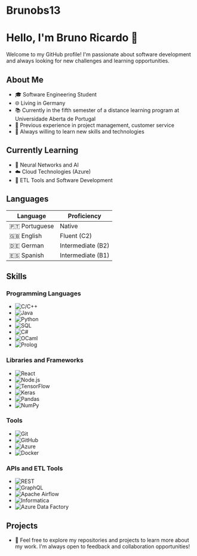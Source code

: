 # Brunobs13

# Hello, I'm Bruno Ricardo 👋

Welcome to my GitHub profile! I'm passionate about software development and always looking for new challenges and learning opportunities.

## About Me

- 🎓 Software Engineering Student
- 🌐 Living in Germany 
- 📚 Currently in the fifth semester of a distance learning program at Universidade Aberta de Portugal
- 💼 Previous experience in project management, customer service
- 🚀 Always willing to learn new skills and technologies

## Currently Learning

- 🌱 Neural Networks and AI
- ☁️ Cloud Technologies (Azure)
- 🔄 ETL Tools and Software Development

## Languages

| Language   | Proficiency  |
|------------|--------------|
| 🇵🇹 Portuguese | Native       |
| 🇬🇧 English    | Fluent (C2)  |
| 🇩🇪 German     | Intermediate (B2) |
| 🇪🇸 Spanish    | Intermediate (B1) |

## Skills

### Programming Languages

- ![C/C++](https://img.shields.io/badge/-C/C++-333?style=flat&logo=c%2B%2B&logoColor=white)
- ![Java](https://img.shields.io/badge/-Java-333?style=flat&logo=java&logoColor=white)
- ![Python](https://img.shields.io/badge/-Python-333?style=flat&logo=python&logoColor=white)
- ![SQL](https://img.shields.io/badge/-SQL-333?style=flat&logo=postgresql&logoColor=white)
- ![C#](https://img.shields.io/badge/-C%23-333?style=flat&logo=c-sharp&logoColor=white)
- ![OCaml](https://img.shields.io/badge/-OCaml-333?style=flat&logo=ocaml&logoColor=white)
- ![Prolog](https://img.shields.io/badge/-Prolog-333?style=flat&logo=prolog&logoColor=white)

### Libraries and Frameworks

- ![React](https://img.shields.io/badge/-React-333?style=flat&logo=react)
- ![Node.js](https://img.shields.io/badge/-Node.js-333?style=flat&logo=node.js)
- ![TensorFlow](https://img.shields.io/badge/-TensorFlow-333?style=flat&logo=tensorflow)
- ![Keras](https://img.shields.io/badge/-Keras-333?style=flat&logo=keras)
- ![Pandas](https://img.shields.io/badge/-Pandas-333?style=flat&logo=pandas)
- ![NumPy](https://img.shields.io/badge/-NumPy-333?style=flat&logo=numpy)

### Tools

- ![Git](https://img.shields.io/badge/-Git-333?style=flat&logo=git)
- ![GitHub](https://img.shields.io/badge/-GitHub-333?style=flat&logo=github)
- ![Azure](https://img.shields.io/badge/-Azure-333?style=flat&logo=microsoft-azure)
- ![Docker](https://img.shields.io/badge/-Docker-333?style=flat&logo=docker)

### APIs and ETL Tools

- ![REST](https://img.shields.io/badge/-REST-333?style=flat&logo=rest)
- ![GraphQL](https://img.shields.io/badge/-GraphQL-333?style=flat&logo=graphql)
- ![Apache Airflow](https://img.shields.io/badge/-Apache%20Airflow-333?style=flat&logo=apache-airflow)
- ![Informatica](https://img.shields.io/badge/-Informatica-333?style=flat&logo=informatica)
- ![Azure Data Factory](https://img.shields.io/badge/-Azure%20Data%20Factory-333?style=flat&logo=microsoft-azure)

## Projects

- 🚀 Feel free to explore my repositories and projects to learn more about my work. I'm always open to feedback and collaboration opportunities!

